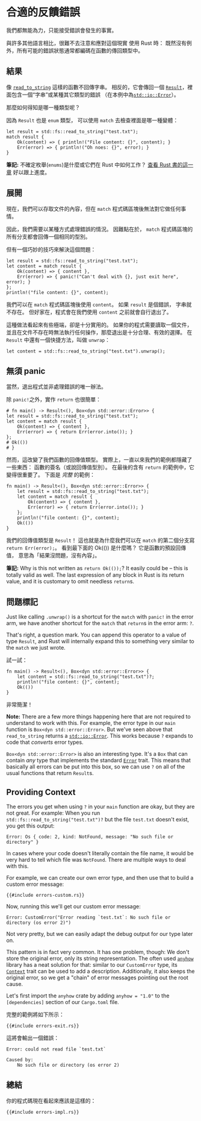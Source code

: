 # 合適的反饋錯誤

我們都無能為力，只能接受錯誤會發生的事實。

與許多其他語言相比，很難不去注意和應對這個現實
使用 Rust 時：
既然沒有例外，所有可能的錯誤狀態通常都編碼在函數的傳回類型中。

## 結果

像 [`read_to_string`] 這樣的函數不回傳字串。
相反的，它會傳回一個 [`Result`]，裡面包含一個“字串”或某種其它類型的錯誤
（在本例中為[`std::io::Error`]）。

[`read_to_string`]: https://doc.rust-lang.org/1.39.0/std/fs/fn.read_to_string.html
[`Result`]: https://doc.rust-lang.org/1.39.0/std/result/index.html
[`std::io::Error`]: https://doc.rust-lang.org/1.39.0/std/io/type.Result.html

那麼如何得知是哪一種類型呢？ 

因為 `Result` 也是 `enum` 類型， 
可以使用 `match` 去檢查裡面是哪一種變體：

```rust,no_run
let result = std::fs::read_to_string("test.txt");
match result {
    Ok(content) => { println!("File content: {}", content); }
    Err(error) => { println!("Oh noes: {}", error); }
}
```

<aside>

**筆記:**
不確定枚舉(`enums`)是什麼或它們在 Rust 中如何工作？
[查看 Rust 書的這一章](https://doc.rust-lang.org/1.39.0/book/ch06-00-enums.html)
好以跟上進度。

</aside>

## 展開

現在，我們可以存取文件的內容，但在 `match` 程式碼區塊後無法對它做任何事情。 

因此，我們需要以某種方式處理錯誤的情況。 
因難點在於， `match` 程式碼區塊的所有分支都會回傳一個相同的型別。 

但有一個巧妙的技巧來解決這個問題：

```rust,no_run
let result = std::fs::read_to_string("test.txt");
let content = match result {
    Ok(content) => { content },
    Err(error) => { panic!("Can't deal with {}, just exit here", error); }
};
println!("file content: {}", content);
```

我們可以在 `match` 程式碼區塊後使用 `content`。 
如果 `result` 是個錯誤， 字串就不存在。 
但好家在，程式會在我們使用 `content` 之前就會自行退出了。

這種做法看起來有些極端，卻是十分實用的。 
如果你的程式需要讀取一個文件， 並且在文件不存在時無法執行任何操作，那麼退出是十分合理、有效的選擇。
在 `Result` 中還有一個快捷方法，叫做 `unwrap`：

```rust,no_run
let content = std::fs::read_to_string("test.txt").unwrap();
```

## 無須 panic

當然，退出程式並非處理錯誤的唯一辦法。 

除 `panic!`之外，實作 `return` 也很簡單：

```rust,no_run
# fn main() -> Result<(), Box<dyn std::error::Error>> {
let result = std::fs::read_to_string("test.txt");
let content = match result {
    Ok(content) => { content },
    Err(error) => { return Err(error.into()); }
};
# Ok(())
# }
```

然而，這改變了我們函數的回傳值類型。 
實際上，一直以來我們的範例都隱藏了一些東西： 函數的簽名（或說回傳值型別）。 
在最後的含有 `return` 的範例中，它變得很重要了。
下面是 _完整_ 的範例：

```rust,no_run
fn main() -> Result<(), Box<dyn std::error::Error>> {
    let result = std::fs::read_to_string("test.txt");
    let content = match result {
        Ok(content) => { content },
        Err(error) => { return Err(error.into()); }
    };
    println!("file content: {}", content);
    Ok(())
}
```

我們的回傳值類型是 `Result`！ 
這也就是為什麼我們可以在 `match` 的第二個分支寫 `return Err(error);`。 
看到最下面的 Ok(()) 是什麼嗎？ 
它是函數的預設回傳值， 意思為「結果沒問題，沒有內容」。

<aside>

**筆記:**
Why is this not written as `return Ok(());`?
It easily could be – this is totally valid as well.
The last expression of any block in Rust is its return value,
and it is customary to omit needless `return`s.

</aside>

## 問題標記

Just like calling `.unwrap()` is a shortcut
for the `match` with `panic!` in the error arm,
we have another shortcut for the `match` that `return`s in the error arm:
`?`.

That's right, a question mark.
You can append this operator to a value of type `Result`,
and Rust will internally expand this to something very similar to
the `match` we just wrote.

試一試：

```rust,no_run
fn main() -> Result<(), Box<dyn std::error::Error>> {
    let content = std::fs::read_to_string("test.txt")?;
    println!("file content: {}", content);
    Ok(())
}
```

非常簡潔！

<aside>

**Note:**
There are a few more things happening here
that are not required to understand to work with this.
For example,
the error type in our `main` function is `Box<dyn std::error::Error>`.
But we've seen above that `read_to_string` returns a [`std::io::Error`].
This works because `?` expands to code that  _converts_ error types.

`Box<dyn std::error::Error>` is also an interesting type.
It's a `Box` that can contain _any_ type
that implements the standard [`Error`][`std::error::Error`] trait.
This means that basically all errors can be put into this box,
so we can use `?` on all of the usual functions that return `Result`s.

[`std::error::Error`]: https://doc.rust-lang.org/1.39.0/std/error/trait.Error.html

</aside>

## Providing Context

The errors you get when using `?` in your `main` function are okay,
but they are not great.
For example:
When you run `std::fs::read_to_string("test.txt")?`
but the file `test.txt` doesn't exist,
you get this output:

```text
Error: Os { code: 2, kind: NotFound, message: "No such file or directory" }
```

In cases where your code doesn't literally contain the file name,
it would be very hard to tell which file was `NotFound`.
There are multiple ways to deal with this.

For example, we can create our own error type,
and then use that to build a custom error message:

```rust,ignore
{{#include errors-custom.rs}}
```

Now,
running this we'll get our custom error message:

```text
Error: CustomError("Error reading `test.txt`: No such file or directory (os error 2)")
```

Not very pretty,
but we can easily adapt the debug output for our type later on.

This pattern is in fact very common.
It has one problem, though:
We don't store the original error,
only its string representation.
The often used [`anyhow`] library has a neat solution for that:
similar to our `CustomError` type,
its [`Context`] trait can be used to add a description.
Additionally, it also keeps the original error,
so we get a "chain" of error messages pointing out the root cause.

[`anyhow`]: https://docs.rs/anyhow
[`Context`]: https://docs.rs/anyhow/1.0/anyhow/trait.Context.html

Let's first import the `anyhow` crate by adding
`anyhow = "1.0"` to the `[dependencies]` section
of our `Cargo.toml` file.

完整的範例將如下所示：

```rust,ignore
{{#include errors-exit.rs}}
```

這將會輸出一個錯誤：

```text
Error: could not read file `test.txt`

Caused by:
    No such file or directory (os error 2)
```

## 總結

你的程式碼現在看起來應該是這樣的：

```rust,ignore
{{#include errors-impl.rs}}
```
